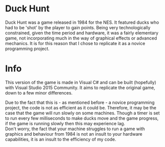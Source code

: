 # Duck Hunt
Duck Hunt was a game released in 1984 for the NES. It featured ducks who had to be 'shot' by the player to gain points. Being very technologically constrained, given the time period and hardware, it was a fairly elementary game, not incorporating much in the way of graphical effects or advanced mechanics. It is for this reason that I chose to replicate it as a novice programming project.

# Info
This version of the game is made in Visual C# and can be built (hopefully) with Visual Studio 2015 Community. It aims to replicate the original game, down to a few minor differences.

Due to the fact that this is - as mentioned before - a novice programming project, the code is not as efficient as it could be. Therefore, it may be the case that the game will run slowly on some machines. Though a timer is set to run every few milliseconds to make ducks move and the game progress, if the game is running slowly then this may experience lag.   
Don't worry, the fact that your machine struggles to run a game with graphics and behaviour from 1984 is not an insult to your hardware capabilities, it is an insult to the efficiency of my code.
